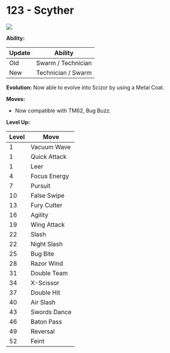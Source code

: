 # 123 - Scyther
![][123]

**Ability:**

Update | Ability
---    | ---
Old    | Swarm / Technician
New    | Technician / Swarm

**Evolution:**
Now able to evolve into Scizor by using a Metal Coat.

**Moves:**

 - Now compatible with TM62, Bug Buzz.

**Level Up:**

Level | Move
---   | ---
  1   | Vacuum Wave
  1   | Quick Attack
  1   | Leer
  4   | Focus Energy
  7   | Pursuit
 10   | False Swipe
 13   | Fury Cutter
 16   | Agility
 19   | Wing Attack
 22   | Slash
 22   | Night Slash
 25   | Bug Bite
 28   | Razor Wind
 31   | Double Team
 34   | X-Scissor
 37   | Double Hit
 40   | Air Slash
 43   | Swords Dance
 46   | Baton Pass
 49   | Reversal
 52   | Feint



[123]: /img/pokemon/123.png
